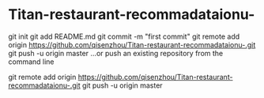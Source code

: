 # Titan-restaurant-recommadataionu-

git init
git add README.md
git commit -m "first commit"
git remote add origin https://github.com/qisenzhou/Titan-restaurant-recommadataionu-.git
git push -u origin master
…or push an existing repository from the command line

git remote add origin https://github.com/qisenzhou/Titan-restaurant-recommadataionu-.git
git push -u origin master
